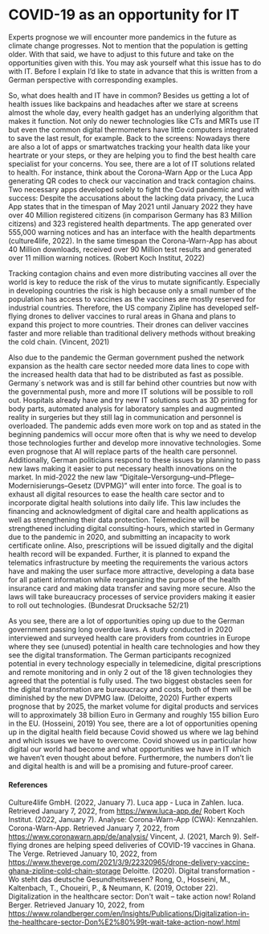 # COVID-19 as an opportunity for IT
Experts prognose we will encounter more pandemics in the future as climate change progresses. Not to mention that the population is getting older. With that said, we have to adjust to this future and take on the opportunities given with this. You may ask yourself what this issue has to do with IT. Before  I explain I’d like to state in advance that this is written from a German perspective with corresponding examples.

So, what does health and IT have in common? Besides us getting a lot of health issues like backpains and headaches after we stare at screens almost the whole day, every health gadget has an underlying algorithm that makes it function. Not only do newer technologies like CTs and MRTs use IT but even the common digital thermometers have little computers integrated to save the last result, for example. Back to the screens: Nowadays there are also a lot of apps or smartwatches tracking your health data like your heartrate or your steps, or they are helping you to find the best health care specialist for your concerns. You see, there are a lot of IT solutions related to health. 
For instance, think about the Corona-Warn App or the Luca App generating QR codes to check our vaccination and track contagion chains. Two necessary apps developed solely to fight the Covid pandemic and with success: Despite the accusations about the lacking data privacy, the Luca App states that in the timespan of May 2021 until January 2022 they have over 40 Million registered citizens (in comparison Germany has 83 Million citizens) and 323 registered health departments. The app generated over 555,000 warning notices and has an interface with the health departments (culture4life, 2022). In the same timespan the Corona-Warn-App has about 40 Million downloads, received over 90 Million test results and generated over 11 million warning notices. (Robert Koch Institut, 2022)

Tracking contagion chains and even more distributing vaccines all over the world is key to reduce the risk of the virus to mutate significantly. Especially in developing countries the risk is high because only a small number of the population has access to vaccines as the vaccines are mostly reserved for industrial countries. Therefore, the US company Zipline has developed self-flying drones to deliver vaccines to rural areas in Ghana and plans to expand this project to more countries. Their drones can deliver vaccines faster and more reliable than traditional delivery methods without breaking the cold chain. (Vincent, 2021)

Also due to the pandemic the German government pushed the network expansion as the health care sector needed more data lines to cope with the increased health data that had to be distributed as fast as possible. Germany´s network was and is still far behind other countries but now with the governmental push, more and more IT solutions will be possible to roll out. Hospitals already have and try new IT solutions such as 3D printing for body parts, automated analysis for laboratory samples and augmented reality in surgeries but they still lag in communication and personnel is overloaded. The pandemic adds even more work on top and as stated in the beginning pandemics will occur more often that is why we need to develop those technologies further and develop more innovative technologies. Some even prognose that AI will replace parts of the health care personnel.
Additionally, German politicians respond to these issues by planning to pass new laws making it easier to put necessary health innovations on the market. In mid-2022 the new law “Digitale–Versorgung–und–Pflege–Modernisierungs–Gesetz (DVPMG)” will enter into force. The goal is to exhaust all digital resources to ease the health care sector and to incorporate digital health solutions into daily life. This law includes the financing and acknowledgment of digital care and health applications as well as strengthening their data protection. Telemedicine will be strengthened including digital consulting-hours, which started in Germany due to the pandemic in 2020, and submitting an incapacity to work certificate online. Also, prescriptions will be issued digitally and the digital health record will be expanded. Further, it is planned to expand the telematics infrastructure by meeting the requirements the various actors have and making the user surface more attractive, developing a data base for all patient information while reorganizing the purpose of the health insurance card and making data transfer and saving more secure. Also the laws will take bureaucracy processes of service providers making it easier to roll out technologies. (Bundesrat Drucksache 52/21)

As you see, there are a lot of opportunities oping up due to the German government passing long overdue laws.
A study conducted in 2020 interviewed and surveyed health care providers from countries in Europe where they see (unused) potential in health care technologies and how they see the digital transformation. The German participants recognized potential in every technology especially in telemedicine, digital prescriptions and remote monitoring and in only 2 out of the 18 given technologies they agreed that the potential is fully used. The two biggest obstacles seen for the digital transformation are bureaucracy and costs, both of them will be diminished by the new DVPMG law. (Deloitte, 2020)
Further experts prognose that by 2025, the market volume for digital products and services will to approximately 38 billion Euro in Germany and roughly 155 billion Euro in the EU. (Hosseini, 2019)
You see, there are a lot of opportunities opening up in the digital health field because Covid showed us where we lag behind and which issues we have to overcome. Covid showed us in particular how digital our world had become and what opportunities we have in IT which we haven’t even thought about before. Furthermore, the numbers don’t lie and digital health is and will be a promising and future-proof career.

#### References

Culture4life GmbH. (2022, January 7). Luca app - Luca in Zahlen. luca. Retrieved January 7, 2022, from https://www.luca-app.de/ 
Robert Koch Institut. (2022, January 7). Analyse: Corona-Warn-App (CWA): Kennzahlen. Corona-Warn-App. Retrieved January 7, 2022, from https://www.coronawarn.app/de/analysis/ 
Vincent, J. (2021, March 9). Self-flying drones are helping speed deliveries of COVID-19 vaccines in Ghana. The Verge. Retrieved January 10, 2022, from https://www.theverge.com/2021/3/9/22320965/drone-delivery-vaccine-ghana-zipline-cold-chain-storage 
Deloitte. (2020). Digital transformation - Wo steht das deutsche Gesundheitswesen? 
Rong, O., Hosseini, M., Kaltenbach, T., Choueiri, P., & Neumann, K. (2019, October 22). Digitalization in the healthcare sector: Don't wait – take action now! Roland Berger. Retrieved January 10, 2022, from https://www.rolandberger.com/en/Insights/Publications/Digitalization-in-the-healthcare-sector-Don%E2%80%99t-wait-take-action-now!.html 
